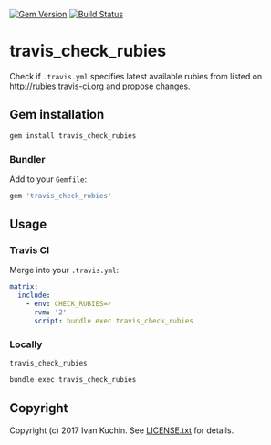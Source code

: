 [![Gem Version](https://img.shields.io/gem/v/travis_check_rubies.svg?style=flat)](https://rubygems.org/gems/travis_check_rubies)
[![Build Status](https://img.shields.io/travis/toy/travis_check_rubies/master.svg?style=flat)](https://travis-ci.org/toy/travis_check_rubies)

# travis\_check\_rubies

Check if `.travis.yml` specifies latest available rubies from listed on http://rubies.travis-ci.org and propose changes.

## Gem installation

```sh
gem install travis_check_rubies
```

### Bundler

Add to your `Gemfile`:

```ruby
gem 'travis_check_rubies'
```

## Usage

### Travis CI

Merge into your `.travis.yml`:

```yaml
matrix:
  include:
    - env: CHECK_RUBIES=✓
      rvm: '2'
      script: bundle exec travis_check_rubies
```

### Locally

```sh
travis_check_rubies

bundle exec travis_check_rubies
```

## Copyright

Copyright (c) 2017 Ivan Kuchin. See [LICENSE.txt](LICENSE.txt) for details.
